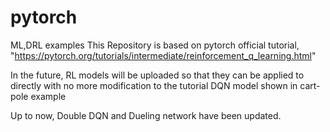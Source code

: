 # pytorch
ML,DRL examples
This Repository is based on pytorch official tutorial, 
"https://pytorch.org/tutorials/intermediate/reinforcement_q_learning.html"

In the future, RL models will be uploaded so that they can be applied to directly with no more modification 
to the tutorial DQN model shown in cart-pole example

Up to now, Double DQN and Dueling network have been updated.


